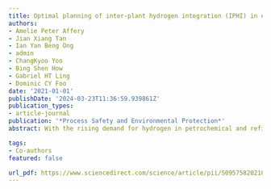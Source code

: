 ```yaml
---
title: Optimal planning of inter-plant hydrogen integration (IPHI) in eco-industrial park with P-graph and game theory analyses
authors:
- Amelie Peter Affery
- Jian Xiang Tan
- Ian Yan Beng Ong
- admin
- ChangKyoo Yoo
- Bing Shen How
- Gabriel HT Ling
- Dominic CY Foo
date: '2021-01-01'
publishDate: '2024-03-23T11:36:59.939861Z'
publication_types:
- article-journal
publication: '*Process Safety and Environmental Protection*'
abstract: With the rising demand for hydrogen in petrochemical and refineries complexes, the optimisation of hydrogen utility is getting more attention. Through inter-plant hydrogen integration (IPHI), the overall hydrogen consumption and purged gases could be further reduced by exchanging hydrogen gases among multiple plants which could reduce the climate change effect. In this work, a P-graph methodology is proposed for the optimal design of IPHI with regeneration-reuse/recycle via a centralised utility hub. Green hydrogen is incorporated in this work in the call for climate change adaption. A case study involving green hydrogen sourced from solar energy, palm oil mill effluent, and wastewater was used to demonstrate the proposed methodology. Four integration schemes were analysed using game theory-based approach for decision making. In IPHI, each participating plant may seek to maximise its own benefits due to rational self-interest. Hence, a game theory-based approach was used to analyse the interaction of participating plants in developing the IPHI schemes. With the implementation of carbon tax, it is potential for motivating collaborations as additional gains can be achieved through collaboration compared to short-sighted self-interest decision. The proposed methodology indicates that collective welfare can be maximised through cooperation among all networks to pursue Pareto optimality and in line with the commitment to tackle climate change and reaching sustainainability agenda.

tags:
- Co-authors
featured: false

url_pdf: https://www.sciencedirect.com/science/article/pii/S0957582021004420
---
```

